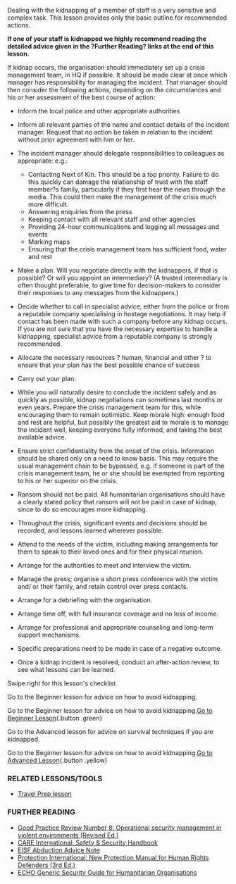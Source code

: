 Dealing with the kidnapping of a member of staff is a very sensitive and
complex task. This lesson provides only the basic outline for
recommended actions.

**If one of your staff is kidnapped we highly recommend reading the
detailed advice given in the ?Further Reading? links at the end of this
lesson.**

If kidnap occurs, the organisation should immediately set up a crisis
management team, in HQ if possible. It should be made clear at once
which manager has responsibility for managing the incident. That manager
should then consider the following actions, depending on the
circumstances and his or her assessment of the best course of action:

-   Inform the local police and other appropriate authorities
-   Inform all relevant parties of the name and contact details of the
    incident manager. Request that no action be taken in relation to the
    incident without prior agreement with him or her.
-   The incident manager should delegate responsibilities to colleagues
    as appropriate: e.g.:
    -   Contacting Next of Kin. This should be a top priority. Failure
        to do this quickly can damage the relationship of trust with the
        staff member?s family, particularly if they first hear the news
        through the media. This could then make the management of the
        crisis much more difficult.
    -   Answering enquiries from the press
    -   Keeping contact with all relevant staff and other agencies
    -   Providing 24-hour communications and logging all messages and
        events
    -   Marking maps
    -   Ensuring that the crisis management team has sufficient food,
        water and rest

-   Make a plan. Will you negotiate directly with the kidnappers, if
    that is possible? Or will you appoint an intermediary? (A trusted
    intermediary is often thought preferable, to give time for
    decision-makers to consider their responses to any messages from
    the kidnappers.)
-   Decide whether to call in specialist advice, either from the police
    or from a reputable company specialising in hostage negotiations. It
    may help if contact has been made with such a company before any
    kidnap occurs. If you are not sure that you have the necessary
    expertise to handle a kidnapping, specialist advice from a reputable
    company is strongly recommended.
-   Allocate the necessary resources ? human, financial and other ? to
    ensure that your plan has the best possible chance of success

-   Carry out your plan.
-   While you will naturally desire to conclude the incident safely and
    as quickly as possible, kidnap negotiations can sometimes last
    months or even years. Prepare the crisis management team for this,
    while encouraging them to remain optimistic. Keep morale high:
    enough food and rest are helpful, but possibly the greatest aid to
    morale is to manage the incident well, keeping everyone fully
    informed, and taking the best available advice.
-   Ensure strict confidentiality from the onset of the crisis.
    Information should be shared only on a need to know basis. This may
    require the usual management chain to be bypassed, e.g. if someone
    is part of the crisis management team, he or she should be exempted
    from reporting to his or her superior on the crisis.
-   Ransom should not be paid. All humanitarian organisations should
    have a clearly stated policy that ransom will not be paid in case of
    kidnap, since to do so encourages more kidnapping.
-   Throughout the crisis, significant events and decisions should be
    recorded, and lessons learned wherever possible.

-   Attend to the needs of the victim, including making arrangements for
    them to speak to their loved ones and for their physical reunion.
-   Arrange for the authorities to meet and interview the victim.
-   Manage the press; organise a short press conference with the victim
    and/ or their family, and retain control over press contacts.
-   Arrange for a debriefing with the organisation.
-   Arrange time off, with full insurance coverage and no loss
    of income.
-   Arrange for professional and appropriate counseling and long-term
    support mechanisms.
-   Specific preparations need to be made in case of a negative outcome.
-   Once a kidnap incident is resolved, conduct an after-action review,
    to see what lessons can be learned.

Swipe right for this lesson's checklist

Go to the Beginner lesson for advice on how to avoid kidnapping.

Go to the Beginner lesson for advice on how to avoid kidnapping.[Go to
Beginner Lesson](umbrella://lesson/kidnapping/1){.button .green}

Go to the Advanced lesson for advice on survival techniques if you are
kidnapped.

Go to the Beginner lesson for advice on how to avoid kidnapping.[Go to
Advanced Lesson](umbrella://lesson/kidnapping/2){.button .yellow}

### RELATED LESSONS/TOOLS

-   [Travel Prep lesson](umbrella://lesson/preparation)

### FURTHER READING

-   [Good Practice Review Number 8: Operational security management in
    violent environments
    (Revised Ed.)](www.odihpn.org/download/gpr_8_revised2pdf)
-   [CARE International: Safety & Security
    Handbook](ngolearning.org/courses/availablecourses/CARE%20Safety%20Course/Shared%20Documents/English_CARE_International_Safety_and_Security_Handbook.pdf)
-   [EISF Abduction Advice
    Note](https://www.eisf.eu/wp-content/uploads/2014/09/0541-MO-2010-Advice-Note-Abduction-Kidnapping.doc)
-   [Protection International: New Protection Manual for Human Rights
    Defenders
    (3rd Ed.)](protectioninternational.org/publication/new-protection-manual-for-human-rights-defenders-3rd-edition/)
-   [ECHO Generic Security Guide for Humanitarian
    Organisations](https://www.google.co.uk/url?sa=t&rct=j&q=&esrc=s&source=web&cd=1&cad=rja&uact=8&ved=0CCEQFjAA&url=http%3A%2F%2Fec.europa.eu%2Fecho%2Ffiles%2Fevaluation%2Fwatsan2005%2Fannex_files%2FECHO%2FECHO12%20-%20echo_generic_security_guide_en.doc&ei=kLxAVc6LOILuUP2SgbAE&usg=AFQjCNEXEOcbLeV24f3WolHmDwLq7KJzlQ&sig2=hbnI7wfdrGIHS7mmikBRWA)

